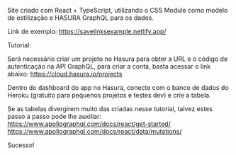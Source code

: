 Site criado com React + TypeScript, utilizando o CSS Module como modelo de estilização e HASURA GraphQL para os dados.

Link de exemplo: https://savelinksexample.netlify.app/

Tutorial:

Será necessário criar um projeto no Hasura para obter a URL e o código de autenticação na API GraphQL, para criar a conta, basta acessar o link abaixo:
https://cloud.hasura.io/projects

Dentro do dashboard do app no Hasura, conecte com o banco de dados do Heroku (gratuito para pequenos projetos e testes dev) e crie a tabela.

Se as tabelas divergirem muito das criadas nesse tutorial, talvez estes passo a passo pode lhe auxiliar:
https://www.apollographql.com/docs/react/get-started/
https://www.apollographql.com/docs/react/data/mutations/

Sucesso!
